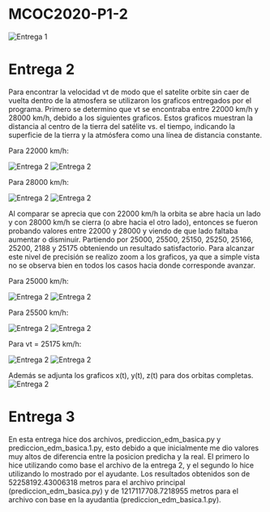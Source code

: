# MCOC2020-P1-2
![Entrega 1](https://github.com/gehenriquez/MCOC2020-P1-2/blob/main/Entrega%201/Balistica.png)


# Entrega 2
Para encontrar la velocidad vt de modo que el satelite orbite sin caer de vuelta dentro de la atmosfera se utilizaron los graficos entregados por el programa. Primero se determino que vt se encontraba entre 22000 km/h y 28000 km/h, debido a los siguientes graficos. Estos graficos muestran la distancia al centro de la tierra del satélite vs. el tiempo, indicando la superficie de la tierra y la atmósfera como una línea de distancia constante.

Para 22000 km/h:

![Entrega 2](https://github.com/gehenriquez/MCOC2020-P1-2/blob/main/Entrega%202/orbitas22000.png)
![Entrega 2](https://github.com/gehenriquez/MCOC2020-P1-2/blob/main/Entrega%202/orbitaszoom22000.png)

Para 28000 km/h:

![Entrega 2](https://github.com/gehenriquez/MCOC2020-P1-2/blob/main/Entrega%202/orbitas28000.png)
![Entrega 2](https://github.com/gehenriquez/MCOC2020-P1-2/blob/main/Entrega%202/orbitaszoom28000.png)
 
 Al comparar se aprecia que con 22000 km/h la orbita se abre hacia un lado y con 28000 km/h se cierra (o abre hacia el otro lado), entonces se fueron probando valores entre 22000 y 28000 y viendo de que lado faltaba aumentar o disminuir. Partiendo por 25000, 25500, 25150, 25250, 25166, 25200, 2188 y 25175 obteniendo un resultado satisfactorio. Para alcanzar este nivel de precisión se realizo zoom a los graficos, ya que a simple vista no se observa bien en todos los casos hacia donde corresponde avanzar. 
 
Para 25000 km/h:

![Entrega 2](https://github.com/gehenriquez/MCOC2020-P1-2/blob/main/Entrega%202/orbitas25000.png)
![Entrega 2](https://github.com/gehenriquez/MCOC2020-P1-2/blob/main/Entrega%202/orbitaszoom25000.png)

Para 25500 km/h:

![Entrega 2](https://github.com/gehenriquez/MCOC2020-P1-2/blob/main/Entrega%202/orbitas25500.png)
![Entrega 2](https://github.com/gehenriquez/MCOC2020-P1-2/blob/main/Entrega%202/orbitaszoom25500.png)

Para vt = 25175 km/h:

![Entrega 2](https://github.com/gehenriquez/MCOC2020-P1-2/blob/main/Entrega%202/orbitas25175.png)
![Entrega 2](https://github.com/gehenriquez/MCOC2020-P1-2/blob/main/Entrega%202/orbitaszoom25175.png)

Además se adjunta los graficos x(t), y(t), z(t) para dos orbitas completas.
![Entrega 2](https://github.com/gehenriquez/MCOC2020-P1-2/blob/main/Entrega%202/graficos.png)

# Entrega 3

En esta entrega hice dos archivos, prediccion_edm_basica.py y prediccion_edm_basica.1.py, esto debido a que inicialmente me dio valores muy altos de diferencia entre la posicion predicha y la real. 
El primero lo hice utilizando como base el archivo de la entrega 2, y el segundo lo hice utilizando lo mostrado por el ayudante. Los resultados obtenidos son de 52258192.43006318 metros para el archivo principal (prediccion_edm_basica.py) y de 1217117708.7218955 metros para el archivo con base en la ayudantia (prediccion_edm_basica.1.py).



